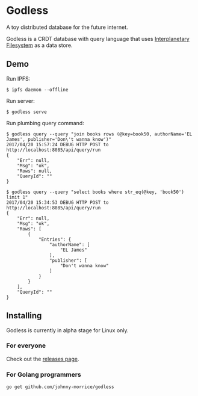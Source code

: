 # Godless

A toy distributed database for the future internet.

Godless is a CRDT database with query language that uses [Interplanetary Filesystem](https://ipfs.io/) as a data store.

## Demo

Run IPFS:

```
$ ipfs daemon --offline
```

Run server:

```
$ godless serve
```

Run plumbing query command:

```
$ godless query --query "join books rows (@key=book50, authorName='EL James', publisher='Don\'t wanna know')"
2017/04/20 15:57:24 DEBUG HTTP POST to http://localhost:8085/api/query/run
{
	"Err": null,
	"Msg": "ok",
	"Rows": null,
	"QueryId": ""
}

$ godless query --query "select books where str_eq(@key, 'book50') limit 1"                                  
2017/04/20 15:34:53 DEBUG HTTP POST to http://localhost:8085/api/query/run
{
	"Err": null,
	"Msg": "ok",
	"Rows": [
		{
			"Entries": {
				"authorName": [
					"EL James"
				],
				"publisher": [
					"Don't wanna know"
				]
			}
		}
	],
	"QueryId": ""
}
```

## Installing

Godless is currently in alpha stage for Linux only.

### For everyone

Check out the [releases page](https://github.com/johnny-morrice/godless/releases).

### For Golang programmers

```
go get github.com/johnny-morrice/godless
```
